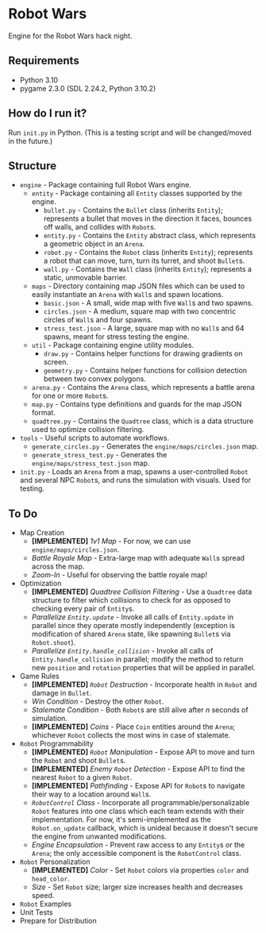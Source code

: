 # Robot Wars

Engine for the Robot Wars hack night.

## Requirements

* Python 3.10
* pygame 2.3.0 (SDL 2.24.2, Python 3.10.2)

## How do I run it?

Run `init.py` in Python. (This is a testing script and will be changed/moved in the future.)

## Structure

* `engine` - Package containing full Robot Wars engine.
    * `entity` - Package containing all `Entity` classes supported by the engine.
        * `bullet.py` - Contains the `Bullet` class (inherits `Entity`); represents a bullet that moves in the direction it faces, bounces off walls, and collides with `Robot`s.
        * `entity.py` - Contains the `Entity` abstract class, which represents a geometric object in an `Arena`.
        * `robot.py` - Contains the `Robot` class (inherits `Entity`); represents a robot that can move, turn, turn its turret, and shoot `Bullet`s.
        * `wall.py` - Contains the `Wall` class (inherits `Entity`); represents a static, unmovable barrier.
    * `maps` - Directory containing map JSON files which can be used to easily instantiate an `Arena` with `Wall`s and spawn locations.
        * `basic.json` - A small, wide map with five `Wall`s and two spawns.
        * `circles.json` - A medium, square map with two concentric circles of `Wall`s and four spawns.
        * `stress_test.json` - A large, square map with no `Wall`s and 64 spawns, meant for stress testing the engine.
    * `util` - Package containing engine utility modules.
        * `draw.py` - Contains helper functions for drawing gradients on screen.
        * `geometry.py` - Contains helper functions for collision detection between two convex polygons.
    * `arena.py` - Contains the `Arena` class, which represents a battle arena for one or more `Robot`s.
    * `map.py` - Contains type definitions and guards for the map JSON format.
    * `quadtree.py` - Contains the `Quadtree` class, which is a data structure used to optimize collision filtering.
* `tools` - Useful scripts to automate workflows.
    * `generate_circles.py` - Generates the `engine/maps/circles.json` map.
    * `generate_stress_test.py` - Generates the `engine/maps/stress_test.json` map.
* `init.py` - Loads an `Arena` from a map, spawns a user-controlled `Robot` and several NPC `Robot`s, and runs the simulation with visuals. Used for testing.

## To Do

* Map Creation
    * **[IMPLEMENTED]** *1v1 Map* - For now, we can use `engine/maps/circles.json`.
    * *Battle Royale Map* - Extra-large map with adequate `Wall`s spread across the map.
    * *Zoom-In* - Useful for observing the battle royale map!
* Optimization
    * **[IMPLEMENTED]** *Quadtree Collision Filtering* - Use a `Quadtree` data structure to filter which collisions to check for as opposed to checking every pair of `Entity`s.
    * *Parallelize `Entity.update`* - Invoke all calls of `Entity.update` in parallel since they operate mostly independently (exception is modification of shared `Arena` state, like spawning `Bullet`s via `Robot.shoot`).
    * *Parallelize `Entity.handle_collision`* - Invoke all calls of `Entity.handle_collision` in parallel; modify the method to return new `position` and `rotation` properties that will be applied in parallel.
* Game Rules
    * **[IMPLEMENTED]** *`Robot` Destruction* - Incorporate health in `Robot` and damage in `Bullet`.
    * *Win Condition* - Destroy the other `Robot`.
    * *Stalemate Condition* - Both `Robot`s are still alive after *n* seconds of simulation.
    * **[IMPLEMENTED]** *Coins* - Place `Coin` entities around the `Arena`; whichever `Robot` collects the most wins in case of stalemate.
* `Robot` Programmability
    * **[IMPLEMENTED]** *`Robot` Manipulation* - Expose API to move and turn the `Robot` and shoot `Bullet`s.
    * **[IMPLEMENTED]** *Enemy `Robot` Detection* - Expose API to find the nearest `Robot` to a given `Robot`.
    * **[IMPLEMENTED]** *Pathfinding* - Expose API for `Robot`s to navigate their way to a location around `Wall`s.
    * *`RobotControl` Class* - Incorporate all programmable/personalizable `Robot` features into one class which each team extends with their implementation. For now, it's semi-implemented as the `Robot.on_update` callback, which is unideal because it doesn't secure the engine from unwanted modifications.
    * *Engine Encapsulation* - Prevent raw access to any `Entity`s or the `Arena`; the only accessible component is the `RobotControl` class.
* `Robot` Personalization
    * **[IMPLEMENTED]** *Color* - Set `Robot` colors via properties `color` and `head_color`.
    * *Size* - Set `Robot` size; larger size increases health and decreases speed.
* `Robot` Examples
* Unit Tests
* Prepare for Distribution
